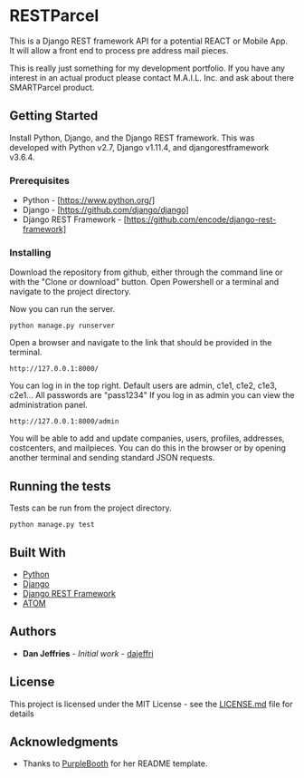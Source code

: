 # RESTParcel

This is a Django REST framework API for a potential REACT or Mobile App. It will allow a front end to process pre address mail pieces.

This is really just something for my development portfolio. If you have any interest in an actual product please contact M.A.I.L. Inc. and ask about there SMARTParcel product.

## Getting Started

Install Python, Django, and the Django REST framework. This was developed with Python v2.7, Django v1.11.4, and djangorestframework v3.6.4.

### Prerequisites

* Python - [https://www.python.org/]
* Django - [https://github.com/django/django]
* Django REST Framework - [https://github.com/encode/django-rest-framework]

### Installing

Download the repository from github, either through the command line or with the "Clone or download" button. Open Powershell or a terminal and navigate to the project directory. 

Now you can run the server.

```
python manage.py runserver
```

Open a browser and navigate to the link that should be provided in the terminal. 

```
http://127.0.0.1:8000/
```

You can log in in the top right. Default users are admin, c1e1, c1e2, c1e3, c2e1...
All passwords are "pass1234"
If you log in as admin you can view the administration panel.

```
http://127.0.0.1:8000/admin
```

You will be able to add and update companies, users, profiles, addresses, costcenters, and mailpieces. You can do this in the browser or by opening another terminal and sending standard JSON requests.

## Running the tests

Tests can be run from the project directory.

```
python manage.py test
```

## Built With

* [Python](https://www.python.org/)
* [Django](https://github.com/django/django)
* [Django REST Framework](https://github.com/encode/django-rest-framework)
* [ATOM](https://atom.io/)



## Authors

* **Dan Jeffries** - *Initial work* - [dajeffri](https://github.com/dajeffri)

## License

This project is licensed under the MIT License - see the [LICENSE.md](LICENSE.md) file for details

## Acknowledgments

* Thanks to [PurpleBooth](https://github.com/PurpleBooth) for her README template.
